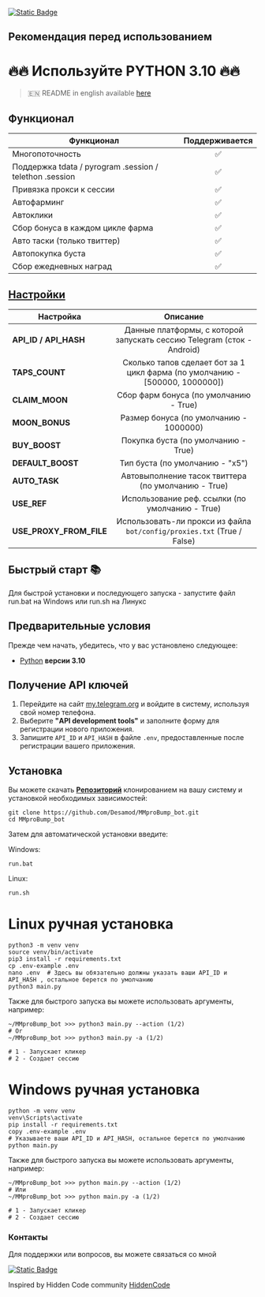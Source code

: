 [![Static Badge](https://img.shields.io/badge/Telegram-Bot%20Link-Link?style=for-the-badge&logo=Telegram&logoColor=white&logoSize=auto&color=blue)](https://t.me/MMproBump_bot?start=ref_7420057470)

## Рекомендация перед использованием

# 🔥🔥 Используйте PYTHON 3.10 🔥🔥

> 🇪🇳 README in english available [here](README.md)

## Функционал  
| Функционал                                              | Поддерживается |
|---------------------------------------------------------|:------------:|
| Многопоточность                                         |       ✅      |
| Поддержка tdata / pyrogram .session / telethon .session |       ✅      |
| Привязка прокси к сессии                                |       ✅      |
| Автофарминг                                             |       ✅      |
| Автоклики                                               |       ✅      |
| Сбор бонуса в каждом цикле фарма                        |       ✅      |
| Авто таски (только твиттер)                             |       ✅      |
| Автопокупка буста                                       |       ✅      |
| Сбор ежедневных наград                                  |       ✅      |



## [Настройки](https://github.com/Desamod/MMproBump_bot/blob/master/.env-example/)
| Настройка               |                                   Описание                                   |
|-------------------------|:----------------------------------------------------------------------------:|
| **API_ID / API_HASH**   |    Данные платформы, с которой запускать сессию Telegram (сток - Android)    | 
| **TAPS_COUNT**          | Сколько тапов сделает бот за 1 цикл фарма (по умолчанию - [500000, 1000000]) |
| **CLAIM_MOON**          |                    Сбор фарм бонуса (по умолчанию - True)                    |
| **MOON_BONUS**          |                    Размер бонуса (по умолчанию - 1000000)                    |
| **BUY_BOOST**           |                     Покупка буста (по умолчанию - True)                      |
| **DEFAULT_BOOST**       |                       Тип буста (по умолчанию - "x5")                        |
| **AUTO_TASK**           |             Автовыполнение тасок твиттера (по умолчанию - True)              |
| **USE_REF**             |               Использование реф. ссылки (по умолчанию - True)                |
| **USE_PROXY_FROM_FILE** |   Использовать-ли прокси из файла `bot/config/proxies.txt` (True / False)    |

## Быстрый старт 📚

Для быстрой установки и последующего запуска - запустите файл run.bat на Windows или run.sh на Линукс

## Предварительные условия
Прежде чем начать, убедитесь, что у вас установлено следующее:
- [Python](https://www.python.org/downloads/) **версии 3.10**

## Получение API ключей
1. Перейдите на сайт [my.telegram.org](https://my.telegram.org) и войдите в систему, используя свой номер телефона.
2. Выберите **"API development tools"** и заполните форму для регистрации нового приложения.
3. Запишите `API_ID` и `API_HASH` в файле `.env`, предоставленные после регистрации вашего приложения.

## Установка
Вы можете скачать [**Репозиторий**](https://github.com/Desamod/MMproBump_bot) клонированием на вашу систему и установкой необходимых зависимостей:
```shell
git clone https://github.com/Desamod/MMproBump_bot.git
cd MMproBump_bot
```

Затем для автоматической установки введите:

Windows:
```shell
run.bat
```

Linux:
```shell
run.sh
```

# Linux ручная установка
```shell
python3 -m venv venv
source venv/bin/activate
pip3 install -r requirements.txt
cp .env-example .env
nano .env  # Здесь вы обязательно должны указать ваши API_ID и API_HASH , остальное берется по умолчанию
python3 main.py
```

Также для быстрого запуска вы можете использовать аргументы, например:
```shell
~/MMproBump_bot >>> python3 main.py --action (1/2)
# Or
~/MMproBump_bot >>> python3 main.py -a (1/2)

# 1 - Запускает кликер
# 2 - Создает сессию
```


# Windows ручная установка
```shell
python -m venv venv
venv\Scripts\activate
pip install -r requirements.txt
copy .env-example .env
# Указываете ваши API_ID и API_HASH, остальное берется по умолчанию
python main.py
```

Также для быстрого запуска вы можете использовать аргументы, например:
```shell
~/MMproBump_bot >>> python main.py --action (1/2)
# Или
~/MMproBump_bot >>> python main.py -a (1/2)

# 1 - Запускает кликер
# 2 - Создает сессию
```




### Контакты

Для поддержки или вопросов, вы можете связаться со мной

[![Static Badge](https://img.shields.io/badge/Telegram-Me-Link?style=for-the-badge&logo=Telegram&logoColor=white&logoSize=auto&color=blue)](https://t.me/DrQwertySoul)

Inspired by Hidden Code community [HiddenCode](https://t.me/hidden_coding)
